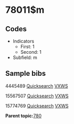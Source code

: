 # 78011$m

## Codes

-   Indicators
    -   First: 1
    -   Second: 1
-   Subfield: m

## Sample bibs

4445489 [Quicksearch](https://search.library.yale.edu/catalog/4445489) [VXWS](http://prodorbis.library.yale.edu:7014/vxws/GetHoldingsService?bibId=4445489)

15567507 [Quicksearch](https://search.library.yale.edu/catalog/15567507) [VXWS](http://prodorbis.library.yale.edu:7014/vxws/GetHoldingsService?bibId=15567507)

15774769 [Quicksearch](https://search.library.yale.edu/catalog/15774769) [VXWS](http://prodorbis.library.yale.edu:7014/vxws/GetHoldingsService?bibId=15774769)

**Parent topic:**[780](../../tags/780/780.md)

